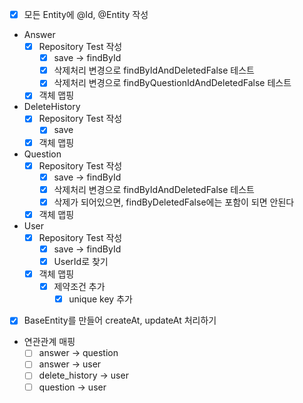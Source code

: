 - [X] 모든 Entity에 @Id, @Entity 작성
  
- Answer
  - [X] Repository Test 작성
    - [X] save -> findById
    - [X] 삭제처리 변경으로 findByIdAndDeletedFalse 테스트 
    - [X] 삭제처리 변경으로 findByQuestionIdAndDeletedFalse 테스트 
  - [X] 객체 맵핑
- DeleteHistory
  - [X] Repository Test 작성
    - [X] save
  - [X] 객체 맵핑
- Question
  - [X] Repository Test 작성
    - [X] save -> findById
    - [X] 삭제처리 변경으로 findByIdAndDeletedFalse 테스트
    - [X] 삭제가 되어있으면, findByDeletedFalse에는 포함이 되면 안된다
  - [X] 객체 맵핑
- User
  - [X] Repository Test 작성
    - [X] save -> findById
    - [X] UserId로 찾기
  - [X] 객체 맵핑
    - [X] 제약조건 추가
      - [X] unique key 추가
- [X] BaseEntity를 만들어 createAt, updateAt 처리하기
- 연관관계 매핑
  - [ ] answer -> question
  - [ ] answer -> user
  - [ ] delete_history -> user
  - [ ] question -> user